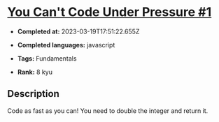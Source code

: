 # [You Can't Code Under Pressure #1](https://www.codewars.com/kata/53ee5429ba190077850011d4)

- **Completed at:** 2023-03-19T17:51:22.655Z

- **Completed languages:** javascript

- **Tags:** Fundamentals

- **Rank:** 8 kyu

## Description

Code as fast as you can! You need to double the integer and return it.